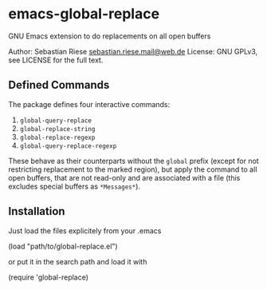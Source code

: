 emacs-global-replace
====================

GNU Emacs extension to do replacements on all open buffers

Author: Sebastian Riese <sebastian.riese.mail@web.de>
License: GNU GPLv3, see LICENSE for the full text.

Defined Commands
----------------

The package defines four interactive commands:

1. `global-query-replace`
2. `global-replace-string`
3. `global-replace-regexp`
4. `global-query-replace-regexp`

These behave as their counterparts without the `global` prefix (except
for not restricting replacement to the marked region), but apply the
command to all open buffers, that are not read-only and are associated
with a file (this excludes special buffers as `*Messages*`).

Installation
------------

Just load the files explicitely from your .emacs

   (load "path/to/global-replace.el")

or put it in the search path and load it with

   (require 'global-replace)
